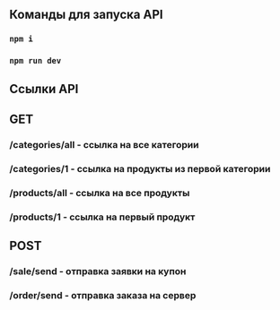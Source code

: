 ## Команды для запуска API

### `npm i `
### `npm run dev `

## Ссылки API

## GET
### /categories/all - ссылка на все категории
### /categories/1   - ссылка на продукты из первой категории
### /products/all   - ссылка на все продукты
### /products/1     - ссылка на первый продукт

## POST
### /sale/send      - отправка заявки на купон
### /order/send     - отправка заказа на сервер
